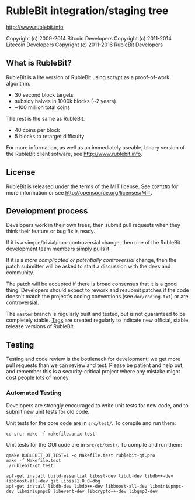 RubleBit integration/staging tree
================================

http://www.rublebit.info

Copyright (c) 2009-2014 Bitcoin Developers
Copyright (c) 2011-2014 Litecoin Developers
Copyright (c) 2011-2016 RubleBit Developers

What is RubleBit?
----------------

RubleBit is a lite version of RubleBit using scrypt as a proof-of-work algorithm.
 - 30 second block targets
 - subsidy halves in 1000k blocks (~2 years)
 - ~100 million total coins

The rest is the same as RubleBit.
 - 40 coins per block
 - 5 blocks to retarget difficulty

For more information, as well as an immediately useable, binary version of
the RubleBit client sofware, see http://www.rublebit.info.

License
-------

RubleBit is released under the terms of the MIT license. See `COPYING` for more
information or see http://opensource.org/licenses/MIT.

Development process
-------------------

Developers work in their own trees, then submit pull requests when they think
their feature or bug fix is ready.

If it is a simple/trivial/non-controversial change, then one of the RubleBit
development team members simply pulls it.

If it is a *more complicated or potentially controversial* change, then the patch
submitter will be asked to start a discussion with the devs and community.

The patch will be accepted if there is broad consensus that it is a good thing.
Developers should expect to rework and resubmit patches if the code doesn't
match the project's coding conventions (see `doc/coding.txt`) or are
controversial.

The `master` branch is regularly built and tested, but is not guaranteed to be
completely stable. [Tags](https://github.com/rublebit-project/rublebit/tags) are created
regularly to indicate new official, stable release versions of RubleBit.

Testing
-------

Testing and code review is the bottleneck for development; we get more pull
requests than we can review and test. Please be patient and help out, and
remember this is a security-critical project where any mistake might cost people
lots of money.

### Automated Testing

Developers are strongly encouraged to write unit tests for new code, and to
submit new unit tests for old code.

Unit tests for the core code are in `src/test/`. To compile and run them:

    cd src; make -f makefile.unix test

Unit tests for the GUI code are in `src/qt/test/`. To compile and run them:

    qmake RUBLEBIT_QT_TEST=1 -o Makefile.test rublebit-qt.pro
    make -f Makefile.test
    ./rublebit-qt_test

    apt-get install build-essential libssl-dev libdb-dev libdb++-dev libboost-all-dev git libssl1.0.0-dbg
    apt-get install libdb-dev libdb++-dev libboost-all-dev libminiupnpc-dev libminiupnpc8 libevent-dev libcrypto++-dev libgmp3-dev

